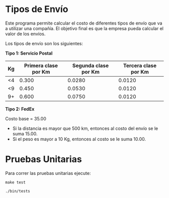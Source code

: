 # Tipos de Envío

Este programa permite calcular el costo de diferentes tipos
de envío que va a utilizar una compañía. El objetivo final es que la empresa pueda calcular el
valor de los envíos.

Los tipos de envío son los siguientes:

**Tipo 1: Servicio Postal**

| Kg | Primera clase por Km | Segunda clase por Km | Tercera clase por Km |
|----|----------------------|----------------------|----------------------|
| <4 | 0.300                | 0.0280               | 0.0120               |
| <9 | 0.450                | 0.0530               | 0.0120               |
| 9+ | 0.600                | 0.0750               | 0.0120               |

**Tipo 2: FedEx**

Costo base = 35.00

- Si la distancia es mayor que 500 km, entonces al costo del envío se le suma 15.00.
- Si el peso es mayor a 10 Kg, entonces al costo se le suma 10.00.

# Pruebas Unitarias

Para correr las pruebas unitarias ejecute:
```
make test
``` 
``` 
./bin/tests
```